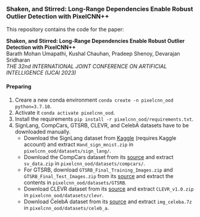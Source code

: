 ### Shaken, and Stirred: Long-Range Dependencies Enable Robust Outlier Detection with PixelCNN++

This repository contains the code for the paper:

**Shaken, and Stirred: Long-Range Dependencies Enable Robust Outlier Detection with PixelCNN++** <br>
Barath Mohan Umapathi, Kushal Chauhan, Pradeep Shenoy, Devarajan Sridharan <br>
*THE 32nd INTERNATIONAL JOINT CONFERENCE ON ARTIFICIAL INTELLIGENCE (IJCAI 2023)* <br>

#### Preparing
1. Creare a new conda environment `conda create -n pixelcnn_ood python=3.7.10`.
2. Activate it `conda activate pixelcnn_ood`.
3. Install the requirements `pip install -r pixelcnn_ood/requirements.txt`.
4. SignLang, CompCars, GTSRB, CLEVR, and CelebA datasets have to be downloaded manually.
	- Download the SignLang dataset from [Kaggle](https://www.kaggle.com/ash2703/handsignimages) (requires Kaggle account) and extract `Hand_sign_mnist.zip` in `pixelcnn_ood/datasets/sign_lang/`.
	- Download the CompCars dataset from its [source](http://mmlab.ie.cuhk.edu.hk/datasets/comp_cars/) and extract `sv_data.zip` in `pixelcnn_ood/datasets/compcars/`.
	- For GTSRB, download `GTSRB_Final_Training_Images.zip` and `GTSRB_Final_Test_Images.zip` from its [source](https://sid.erda.dk/public/archives/daaeac0d7ce1152aea9b61d9f1e19370/published-archive.html) and extract the contents in `pixelcnn_ood/datasets/GTSRB`.
	- Download CLEVR dataset from its [source](https://cs.stanford.edu/people/jcjohns/clevr/) and extract `CLEVR_v1.0.zip` in `pixelcnn_ood/datasets/clevr`.
	- Download CelebA dataset from its [source](http://mmlab.ie.cuhk.edu.hk/projects/CelebA.html) and extract `img_celeba.7z` in `pixelcnn_ood/datasets/celeb_a`.
